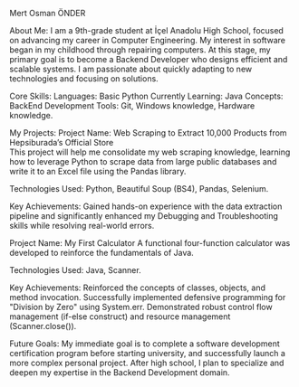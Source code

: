 Mert Osman ÖNDER

About Me:
I am a 9th-grade student at İçel Anadolu High School, focused on advancing my career in Computer Engineering.
My interest in software began in my childhood through repairing computers. At this stage, my primary goal is to become a Backend Developer who designs efficient and scalable systems. I am passionate about quickly adapting to new technologies and focusing on solutions.

Core Skills:
Languages: Basic Python
Currently Learning: Java
Concepts: BackEnd Development
Tools: Git, Windows knowledge, Hardware knowledge.

My Projects:
Project Name: Web Scraping to Extract 10,000 Products from Hepsiburada’s Official Store                                   
This project will help me consolidate my web scraping knowledge, learning how to leverage Python to scrape data from large public databases and write it to an Excel file using the Pandas library.

Technologies Used: Python, Beautiful Soup (BS4), Pandas, Selenium.

Key Achievements: Gained hands-on experience with the data extraction pipeline and significantly enhanced my Debugging and Troubleshooting skills while resolving real-world errors.

Project Name: My First Calculator
A functional four-function calculator was developed to reinforce the fundamentals of Java.

Technologies Used: Java, Scanner.

Key Achievements: Reinforced the concepts of classes, objects, and method invocation. Successfully implemented defensive programming for "Division by Zero" using System.err. Demonstrated robust control flow management (if-else construct) and resource management (Scanner.close()).

Future Goals:
My immediate goal is to complete a software development certification program before starting university, and successfully launch a more complex personal project. After high school, I plan to specialize and deepen my expertise in the Backend Development domain.
